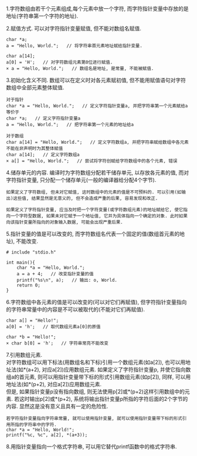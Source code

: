 1.字符数组由若干个元素组成,每个元素中放一个字符, 而字符指针变量中存放的是地址(字符串第一个字符的地址).

2.赋值方式. 可以对字符指针变量赋值, 但不能对数组名赋值.

    char *a;
    a = "Hello, World.";   // 将字符串首元素地址赋给指针变量.

    char a[14];
    a[0] = 'H';   // 对字符数组元素第0位进行赋值.
    × a = "Hello, World.";   // 数组名是地址, 是常量, 不能被赋值.

3.初始化含义不同. 数组可以在定义时对各元素赋初值, 但不能用赋值语句对字符数组中全部元素整体赋值.

    对于指针
    char *a = "Hello, World.";   // 定义字符指针变量a, 并把字符串第一个元素赋给a
    等价于
    char *a;   // 定义字符指针变量a
    a = "Hello, World.";   // 把字符串第一个元素的地址给a

    对于数组
    char a[14] = "Hello, World.";   // 定义字符数组a, 并把字符串赋给数组中各元素
    不能在非声明时为其整体赋值
    char a[14];   // 定义字符数组a
    × a[] = "Hello, World.";   // 尝试将字符创赋给字符数组中的各个元素, 错误

4.储存单元的内容. 编译时为字符数组分配若干储存单元, 以存放各元素的值, 而对字符指针变量, 只分配一个储存单元(一般的编译器给分配4个字节).

    如果定义了字符数组, 但未对它赋值, 这时数组中的元素的值是不可预料的. 可以引用(如输出)这些值, 结果显然是无意义的, 但不会造成严重的后果, 容易发现和改正.

    如果定义了字符指针变量, 应当及时把一个字符变量(或字符数组元素)的地址赋给它, 使它指向一个字符型数据, 如果未对它赋予一个地址值, 它并为具体指向一个确定的对象. 此时如果向该指针变量所指向的对象输入数据, 可能会出现严重后果.

5.指针变量的值是可以改变的, 而字符数组名代表一个固定的值(数组首元素的地址), 不能改变.

    # include "stdio.h"

    int main(){
        char *a = "Hello, World.";
        a = a + 4;   // 改变指针变量的值
        printf("%s\n", a);   // 输出: o, World.
        return 0;
    }

6.字符数组中各元素的值是可以改变的(可以对它们再赋值), 但字符指针变量指向的字符串常量中的内容是不可以被取代的(不能对它们再赋值).

    char a[] = "Hello!";
    a[0] = 'h';   // 取代数组元素a[0]的原值

    char *b = "Hello!";
    × char b[0] = 'h';   // 字符串常亮不能改变

7.引用数组元素.  
对字符数组可以用下标法(用数组名和下标)引用一个数组元素(如a[2]), 也可以用地址法(如*(a+2), 对应a[2])应用数组元素. 如果定义了字符指针变量p, 并使它指向数组a的首元素, 则可以用指针变量带下标的形式引用数组元素(如p[2]), 同样, 可以用地址法(如*(p+2), 对应a[2])应用数组元素.  
但是, 如果指针变量p没有指向数组, 则无法使用p[2]或*(p+2)这样引用数组中的元素. 若这时输出p[2]或*(p+2), 系统将输出指针变量p所指的字符后面的2个字节的内容. 显然这是没有意义且具有一定的危险性.

    若字符指针变量指向字符串常量, 就可以使用指针变量, 就可以使用指针变量带下标的形式引用所指的字符串中的字符.
    char *a = "Hello, World!";
    printf("%c, %c", a[2], *(a+3));

8.用指针变量指向一个格式字符串, 可以用它替代printf函数中的格式字符串.